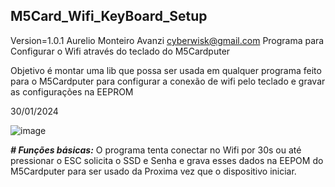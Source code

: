 ## M5Card_Wifi_KeyBoard_Setup

Version=1.0.1
Aurelio Monteiro Avanzi <cyberwisk@gmail.com>
Programa para Configurar o Wifi através do teclado do M5Cardputer

Objetivo é montar uma lib que possa ser usada em qualquer programa feito para o M5Cardputer para configurar a conexão de wifi pelo teclado e gravar as configurações na EEPROM 

30/01/2024

![image](https://github.com/cyberwisk/M5Card_Wifi_KeyBoard_Setup/assets/3136312/ec5c9b5a-002d-45fe-8377-54e20862fccf)

***# Funções básicas:***
O programa tenta conectar no Wifi por 30s ou até pressionar o ESC
solicita o SSD e Senha e grava esses dados na EEPOM do M5Cardputer para ser usado da Proxima vez que o dispositivo iniciar.
